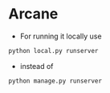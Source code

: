 # Arcane 


- For running it locally use

```sh
python local.py runserver
```

- instead of

```sh
python manage.py runserver
```
